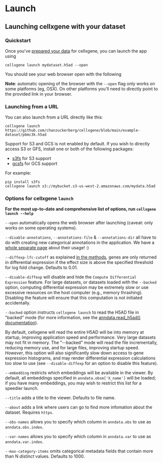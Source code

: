 # Launch

## Launching cellxgene with your dataset

### Quickstart

Once you've [prepared your data](prepare.md) for cellxgene, you can launch the app using

```text
cellxgene launch mydataset.h5ad --open
```

You should see your web browser open with the following

**Note**: automatic opening of the browser with the `--open` flag only works on some platforms \(eg, OSX\). On other platforms you'll need to directly point to the provided link in your browser.

### Launching from a URL

You can also launch from a URL directly like this:

```text
cellxgene launch https://github.com/chanzuckerberg/cellxgene/blob/main/example-dataset/pbmc3k.h5ad
```

Support for S3 and GCS is not enabled by default. If you wish to directly access S3 or GFS, install one or both of the following packages:

* [s3fs](https://s3fs.readthedocs.io/en/latest/) for S3 support
* [gcsfs](https://gcsfs.readthedocs.io/en/latest/) for GCS support

For example:

```text
pip install s3fs
cellxgene launch s3://mybucket.s3-us-west-2.amazonaws.com/mydata.h5ad
```

### Options for cellxgene `launch`

**For the most up-to-date and comprehensive list of options, run `cellxgene launch --help`**

`--open` automatically opens the web browser after launching \(caveat: only works on some operating systems\).

`--disable-annotations`, `--annotations-file` & `--annotations-dir` all have to do with creating new categorical annotations in the application. We have a [whole separate page](../explorer/desktop-features/annotations.md) about their usage! :\)

`--diffexp-lfc-cutoff` as explained [in the methods](../explorer/algorithms.md), genes are only returned in differential expression if the effect size is above the specified threshold for log fold change. Defaults to 0.01.

`--disable-diffexp` will disable and hide the `Compute Differential Expression` feature. For large datasets, or datasets loaded with the `--backed` option, computing differential expression may be extremely slow or use excessive resources on the host computer \(e.g., memory thrashing\). Disabling the feature will ensure that this computation is not initiated accidentally.

`--backed` option instructs `cellxgene launch` to read the H5AD file in "backed" mode \(for more information, see the [anndata.read\_h5ad\(\) documentation](https://anndata.readthedocs.io/en/latest/anndata.read_h5ad.html#anndata.read_h5ad)\).

By default, cellxgene will read the entire H5AD will be into memory at startup, improving application speed and performance. Very large datasets may not fit in memory. The "--backed" mode will read the file incrementally, reducing memory use, and for large files, improving startup speed. _However_, this option will also significantly slow down access to gene expression histograms, and may render differential expression calculations too slow to use \(see `--disable-diffexp` for an option to disable this feature\).

`--embedding` restricts which embeddings will be available in the viewer. By default, all embeddings specified in `anndata.obsm['X_name']` will be loaded; if you have many embeddings, you may wish to restrict this list for a speedier launch.

`--title` adds a title to the viewer. Defaults to file name.

`--about` adds a link where users can go to find more infomation about the dataset. Requires `https`.

`--obs-names` allows you to specify which column in `anndata.obs` to use as `anndata.obs.index`.

`--var-names` allows you to specify which column in `anndata.var` to use as `anndata.var.index`.

`--max-category-items` omits categorical metadata fields that contain more than N _distinct_ values. Defaults to 1000.


